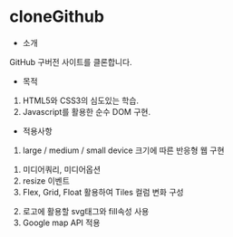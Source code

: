 # cloneGithub
- 소개

GitHub 구버전 사이트를 클론합니다.

- 목적

1. HTML5와 CSS3의 심도있는 학습.
2. Javascript를 활용한 순수 DOM 구현.

- 적용사항

1. large / medium / small device 크기에 따른 반응형 웹 구현
  1) 미디어쿼리, 미디어옵션
  2) resize 이벤트
  3) Flex, Grid, Float 활용하여 Tiles 컬럼 변화 구성
2. 로고에 활용할 svg태그와 fill속성 사용
3. Google map API 적용
